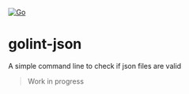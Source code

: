 [![Go](https://github.com/marconn/golint-json/actions/workflows/go.yml/badge.svg)](https://github.com/marconn/golint-json/actions/workflows/go.yml)

# golint-json

A simple command line to check if json files are valid

> Work in progress
